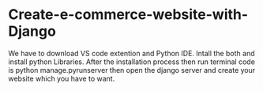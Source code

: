 # Create-e-commerce-website-with-Django
We have to download VS code extention and Python IDE.
Intall the both and install python Libraries.
After the installation process then run  terminal code is python manage.pyrunserver then open the django server and create your website which you have to want.
